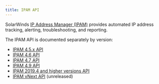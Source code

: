 ```yaml
---
title: IPAM API
---
```


SolarWinds [IP Address Manager (IPAM)](https://www.solarwinds.com/ip-address-manager) provides automated IP address tracking, alerting, troubleshooting, and reporting.

The IPAM API is documented separately by version:

* [IPAM 4.5.x API](./ipam-4-5)
* [IPAM 4.6 API](./ipam-4-6)
* [IPAM 4.7 API](./ipam-4-7)
* [IPAM 4.9 API](./ipam-4-9)
* [IPAM 2019.4 and higher versions API](./ipam-2019-4)
* [IPAM vNext API](./ipam-vnext) (unreleased)
